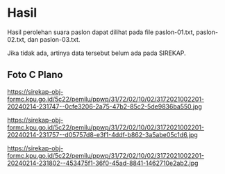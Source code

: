 # Hasil

Hasil perolehan suara paslon dapat dilihat pada file paslon-01.txt, paslon-02.txt, dan paslon-03.txt.

Jika tidak ada, artinya data tersebut belum ada pada SIREKAP.

## Foto C Plano

https://sirekap-obj-formc.kpu.go.id/5c22/pemilu/ppwp/31/72/02/10/02/3172021002201-20240214-231747--0cfe3206-2a75-47b2-85c2-5de9836ba550.jpg

https://sirekap-obj-formc.kpu.go.id/5c22/pemilu/ppwp/31/72/02/10/02/3172021002201-20240214-231757--d05757d8-e3f1-4ddf-b862-3a5abe05c1d6.jpg

https://sirekap-obj-formc.kpu.go.id/5c22/pemilu/ppwp/31/72/02/10/02/3172021002201-20240214-231802--453475f1-36f0-45ad-8841-1462710e2ab2.jpg
